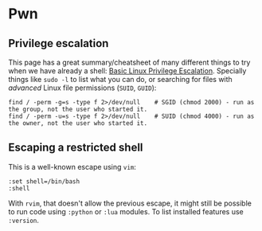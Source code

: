 # Pwn

## Privilege escalation

This page has a great summary/cheatsheet of many different things to try when we have already a shell: [Basic Linux Privilege Escalation](https://blog.g0tmi1k.com/2011/08/basic-linux-privilege-escalation/). Specially things like `sudo -l` to list what you can do, or searching for files with _advanced_ Linux file permissions (`SUID`, `GUID`):

```
find / -perm -g=s -type f 2>/dev/null    # SGID (chmod 2000) - run as the group, not the user who started it.
find / -perm -u=s -type f 2>/dev/null    # SUID (chmod 4000) - run as the owner, not the user who started it.
```

## Escaping a restricted shell

This is a well-known escape using `vim`:

```
:set shell=/bin/bash
:shell
```

With `rvim`, that doesn't allow the previous escape, it might still be possible to run code using `:python` or `:lua` modules. To list installed features use `:version`. 

